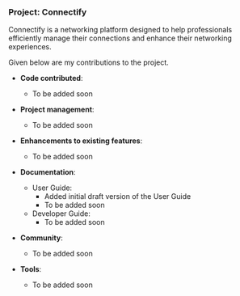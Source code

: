 ### Project: Connectify
Connectify is a networking platform designed to help professionals efficiently manage their connections and enhance their networking experiences.

Given below are my contributions to the project.

* **Code contributed**:
  * To be added soon

* **Project management**:
    * To be added soon

* **Enhancements to existing features**:
    * To be added soon

* **Documentation**:
    * User Guide:
        * Added initial draft version of the User Guide
        * To be added soon
    * Developer Guide:
        * To be added soon

* **Community**:
    * To be added soon

* **Tools**:
    * To be added soon
